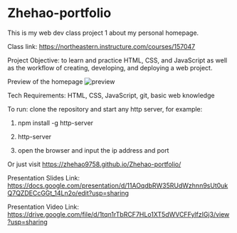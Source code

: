 # Zhehao-portfolio

This is my web dev class project 1 about my personal homepage.



Class link: https://northeastern.instructure.com/courses/157047



Project Objective: to learn and practice HTML, CSS, and JavaScript as well as the workflow of creating, developing, and deploying a web project.



Preview of the homepage
![preview](https://github.com/Zhehao9758/Zhehao-portfolio/assets/53250876/bf456d10-d450-4c57-b52e-098d96b56537)



Tech Requirements: HTML, CSS, JavaScript, git, basic web knowledge



To run: clone the repository and start any http server, for example:

  1. npm install -g http-server
  
  2. http-server
  
  3. open the browser and input the ip address and port
  
Or just visit https://zhehao9758.github.io/Zhehao-portfolio/



Presentation Slides Link: https://docs.google.com/presentation/d/11AOqdbRW35RUdWzhnn9sUt0ukQ7QZDECcGGt_14Ln2o/edit?usp=sharing



Presentation Video Link: https://drive.google.com/file/d/1tqn1rTbRCF7HLo1XT5dWVCFFylfzIGj3/view?usp=sharing
